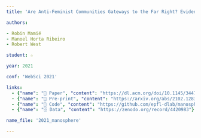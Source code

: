 ```yaml
---
title: 'Are Anti-Feminist Communities Gateways to the Far Right? Evidence from Reddit and YouTube'

authors:

- Robin Mamié
- Manoel Horta Ribeiro
- Robert West

student: ☆

year: 2021

conf: 'WebSci 2021'

links:
  - {"name": "📜 Paper", "content": "https://dl.acm.org/doi/10.1145/3447535.3462504"}
  - {"name": "📄 Pre-print", "content": "https://arxiv.org/abs/2102.12837"}
  - {"name": "🔗️ Code", "content": "https://github.com/epfl-dlab/manosphere_to_altright"}
  - {"name": "🗄️️ Data", "content": "https://zenodo.org/record/4420983"}

name_file: '2021_manosphere'

---
```

